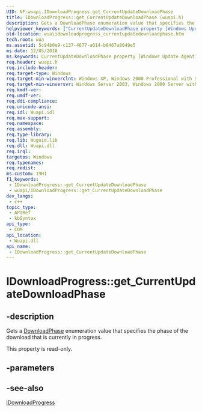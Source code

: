 ```yaml
---
UID: NF:wuapi.IDownloadProgress.get_CurrentUpdateDownloadPhase
title: IDownloadProgress::get_CurrentUpdateDownloadPhase (wuapi.h)
description: Gets a DownloadPhase enumeration value that specifies the phase of the download that is currently in progress.
helpviewer_keywords: ["CurrentUpdateDownloadPhase property [Windows Update Agent]","CurrentUpdateDownloadPhase property [Windows Update Agent]","IDownloadProgress interface","IDownloadProgress interface [Windows Update Agent]","CurrentUpdateDownloadPhase property","IDownloadProgress.CurrentUpdateDownloadPhase","IDownloadProgress.get_CurrentUpdateDownloadPhase","IDownloadProgress::CurrentUpdateDownloadPhase","IDownloadProgress::get_CurrentUpdateDownloadPhase","get_CurrentUpdateDownloadPhase","wua.idownloadprogress_currentupdatedownloadphase","wuapi/IDownloadProgress::CurrentUpdateDownloadPhase","wuapi/IDownloadProgress::get_CurrentUpdateDownloadPhase"]
old-location: wua\idownloadprogress_currentupdatedownloadphase.htm
tech.root: wua
ms.assetid: 5c94b0e9-c137-4677-a014-b8467a8049e5
ms.date: 12/05/2018
ms.keywords: CurrentUpdateDownloadPhase property [Windows Update Agent], CurrentUpdateDownloadPhase property [Windows Update Agent],IDownloadProgress interface, IDownloadProgress interface [Windows Update Agent],CurrentUpdateDownloadPhase property, IDownloadProgress.CurrentUpdateDownloadPhase, IDownloadProgress.get_CurrentUpdateDownloadPhase, IDownloadProgress::CurrentUpdateDownloadPhase, IDownloadProgress::get_CurrentUpdateDownloadPhase, get_CurrentUpdateDownloadPhase, wua.idownloadprogress_currentupdatedownloadphase, wuapi/IDownloadProgress::CurrentUpdateDownloadPhase, wuapi/IDownloadProgress::get_CurrentUpdateDownloadPhase
req.header: wuapi.h
req.include-header: 
req.target-type: Windows
req.target-min-winverclnt: Windows XP, Windows 2000 Professional with SP3 [desktop apps only]
req.target-min-winversvr: Windows Server 2003, Windows 2000 Server with SP3 [desktop apps only]
req.kmdf-ver: 
req.umdf-ver: 
req.ddi-compliance: 
req.unicode-ansi: 
req.idl: Wuapi.idl
req.max-support: 
req.namespace: 
req.assembly: 
req.type-library: 
req.lib: Wuguid.lib
req.dll: Wuapi.dll
req.irql: 
targetos: Windows
req.typenames: 
req.redist: 
ms.custom: 19H1
f1_keywords:
 - IDownloadProgress::get_CurrentUpdateDownloadPhase
 - wuapi/IDownloadProgress::get_CurrentUpdateDownloadPhase
dev_langs:
 - c++
topic_type:
 - APIRef
 - kbSyntax
api_type:
 - COM
api_location:
 - Wuapi.dll
api_name:
 - IDownloadProgress::get_CurrentUpdateDownloadPhase
---
```


# IDownloadProgress::get_CurrentUpdateDownloadPhase


## -description

Gets a <a href="/windows/desktop/api/wuapi/ne-wuapi-downloadphase">DownloadPhase</a> enumeration value that specifies the phase of the download that is currently in progress.

This property is read-only.

## -parameters

## -see-also

<a href="/windows/desktop/api/wuapi/nn-wuapi-idownloadprogress">IDownloadProgress</a>

